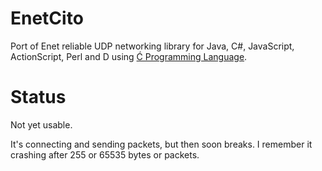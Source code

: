 EnetCito
========

Port of Enet reliable UDP networking library for Java, C#, JavaScript, ActionScript, Perl and D using [Ć Programming Language](http://cito.sourceforge.net/).

Status
======
Not yet usable.

It's connecting and sending packets, but then soon breaks.
I remember it crashing after 255 or 65535 bytes or packets.
